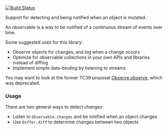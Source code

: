 [![Build Status](https://travis-ci.org/dart-lang/observable.svg?branch=master)](https://travis-ci.org/dart-lang/observable)

Support for detecting and being notified when an object is mutated.

An observable is a way to be notified of a continuous stream of events over time.

Some suggested uses for this library:

* Observe objects for changes, and log when a change occurs
* Optimize for observable collections in your own APIs and libraries instead of diffing
* Implement simple data-binding by listening to streams

You may want to look at the former TC39 proposal [Observe.observe](https://github.com/tc39/proposal-observable), which was deprecated.

### Usage

There are two general ways to detect changes:

* Listen to `Observable.changes` and be notified when an object changes
* Use `Differ.diff` to determine changes between two objects
